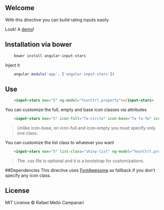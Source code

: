 ## Welcome

With this directive you can build rating inputs easily. 

Look!  A [demo](http://lab.rafamello.com/angular-input-stars)!

## Installation via bower

```bash
	bower install angular-input-stars
```

Inject it
```javascript
    angular.module('app', ['angular-input-stars'])
```

## Use

```html
	<input-stars max="5" ng-model="YourCtrl.property"></input-stars>
```

You can customize the full, empty and base icon classes via attributes
```html
	<input-stars max="5" icon-full="fa-circle" icon-base="fa fa-fw" icon-empty="fa-circle-o" ng-model="YourCtrl.property"></input-stars>
```
> Unlike icon-base, on icon-full and icon-empty you must specify only one class.

You can customize the list class to whatever you want
```html
	<input-stars max="5" list-class="shiny-list" ng-model="YourCtrl.property"></input-stars>
```

> The .css file is optional and it is a bootstrap for customizations.

##Dependencies
This directive uses [FontAwesome](http://fortawesome.github.io/Font-Awesome/) as fallback if you don't specify any icon class.

## License

MIT License © Rafael Mello Campanari

